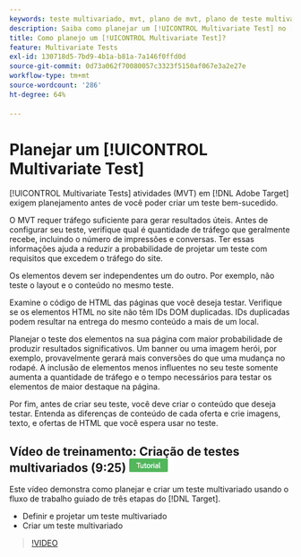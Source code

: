 ```yaml
---
keywords: teste multivariado, mvt, plano de mvt, plano de teste multivariado
description: Saiba como planejar um [!UICONTROL Multivariate Test] no [!DNL Adobe Target] para criar um teste bem-sucedido.
title: Como planejo um [!UICONTROL Multivariate Test]?
feature: Multivariate Tests
exl-id: 130718d5-7bd9-4b1a-b81a-7a146f0ffd0d
source-git-commit: 0d73a062f70080057c3323f5150af067e3a2e27e
workflow-type: tm+mt
source-wordcount: '286'
ht-degree: 64%

---
```


# Planejar um [!UICONTROL Multivariate Test]

[!UICONTROL Multivariate Tests] atividades (MVT) em [!DNL Adobe Target] exigem planejamento antes de você poder criar um teste bem-sucedido.

O MVT requer tráfego suficiente para gerar resultados úteis. Antes de configurar seu teste, verifique qual é quantidade de tráfego que geralmente recebe, incluindo o número de impressões e conversas. Ter essas informações ajuda a reduzir a probabilidade de projetar um teste com requisitos que excedem o tráfego do site.

Os elementos devem ser independentes um do outro. Por exemplo, não teste o layout e o conteúdo no mesmo teste.

Examine o código de HTML das páginas que você deseja testar. Verifique se os elementos HTML no site não têm IDs DOM duplicadas. IDs duplicadas podem resultar na entrega do mesmo conteúdo a mais de um local.

Planejar o teste dos elementos na sua página com maior probabilidade de produzir resultados significativos. Um banner ou uma imagem herói, por exemplo, provavelmente gerará mais conversões do que uma mudança no rodapé. A inclusão de elementos menos influentes no seu teste somente aumenta a quantidade de tráfego e o tempo necessários para testar os elementos de maior destaque na página.

Por fim, antes de criar seu teste, você deve criar o conteúdo que deseja testar. Entenda as diferenças de conteúdo de cada oferta e crie imagens, texto, e ofertas de HTML que você espera usar no teste.

## Vídeo de treinamento: Criação de testes multivariados (9:25) ![Selo do tutorial](/help/main/assets/tutorial.png)

Este vídeo demonstra como planejar e criar um teste multivariado usando o fluxo de trabalho guiado de três etapas do [!DNL Target].

* Definir e projetar um teste multivariado
* Criar um teste multivariado

>[!VIDEO](https://video.tv.adobe.com/v/17395)
